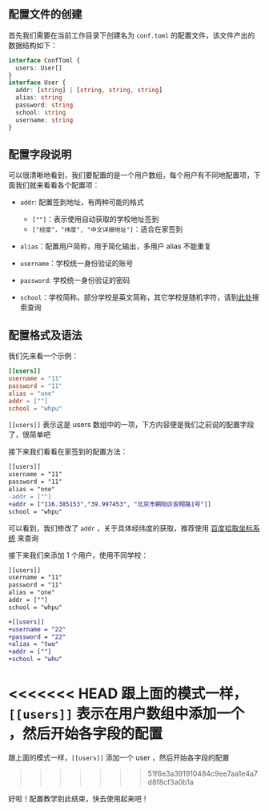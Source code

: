 ## 配置文件的创建

首先我们需要在当前工作目录下创建名为 `conf.toml` 的配置文件，该文件产出的数据结构如下：

  ```ts
  interface ConfToml {
    users: User[]
  }
  interface User {
    addr: [string] | [string, string, string]
    alias: string
    password: string
    school: string
    username: string
  }
  ```

## 配置字段说明

可以很清晰地看到，我们要配置的是一个用户数组，每个用户有不同地配置项，下面我们就来看看各个配置项：

- `addr`: 配置签到地址，有两种可能的格式

  - `[""]`：表示使用自动获取的学校地址签到
  - `["经度"，"纬度", "中文详细地址"]`：适合在家签到

- `alias`：配置用户简称，用于简化输出，多用户 alias 不能重复

- `username`：学校统一身份验证的账号
- `password`: 学校统一身份验证的密码
- `school`：学校简称，部分学校是英文简称，其它学校是随机字符，请到[此处](cea.beetcb.com)搜索查询

## 配置格式及语法

我们先来看一个示例：

```toml
[[users]]
username = "11"
password = "11"
alias = "one"
addr = [""]
school = "whpu"
```

`[[users]]` 表示这是 users 数组中的一项，下方内容便是我们之前说的配置字段了，很简单吧

接下来我们看看在家签到的配置方法：

```diff
[[users]]
username = "11"
password = "11"
alias = "one"
-addr = [""]
+addr = ["116.385153","39.997453", "北京市朝阳区安翔路1号"]]
school = "whpu"
```

可以看到，我们修改了 `addr` ，关于具体经纬度的获取，推荐使用 [百度拾取坐标系统](https://api.map.baidu.com/lbsapi/getpoint/index.html) 来查询

接下来我们来添加 1 个用户，使用不同学校：

```diff
[[users]]
username = "11"
password = "11"
alias = "one"
addr = [""]
school = "whpu"

+[[users]]
+username = "22"
+password = "22"
+alias = "two"
+addr = [""]
+school = "whu"
```


<<<<<<< HEAD
跟上面的模式一样，`[[users]]` 表示在用户数组中添加一个 ，然后开始各字段的配置
=======
跟上面的模式一样，`[[users]]` 添加一个 user ，然后开始各字段的配置
>>>>>>> 51f6e3a391910484c9ee7aa1e4a7d8f8cf3a0b1a


好啦！配置教学到此结束，快去使用起来吧！